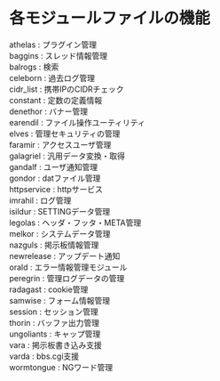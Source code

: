 # 各モジュールファイルの機能  
  
athelas     : プラグイン管理  
baggins     : スレッド情報管理  
balrogs     : 検索  
celeborn    : 過去ログ管理  
cidr_list   : 携帯IPのCIDRチェック  
constant    : 定数の定義情報  
denethor    : バナー管理  
earendil    : ファイル操作ユーティリティ  
elves       : 管理セキュリティの管理  
faramir     : アクセスユーザ管理  
galagriel   : 汎用データ変換・取得  
gandalf     : ユーザ通知管理  
gondor      : datファイル管理  
httpservice : httpサービス  
imrahil     : ログ管理  
isildur     : SETTINGデータ管理  
legolas     : ヘッダ・フッタ・META管理  
melkor      : システムデータ管理  
nazguls     : 掲示板情報管理  
newrelease  : アップデート通知  
orald       : エラー情報管理モジュール  
peregrin    : 管理ログデータの管理  
radagast    : cookie管理  
samwise     : フォーム情報管理  
session     : セッション管理  
thorin      : バッファ出力管理  
ungoliants  : キャップ管理  
vara        : 掲示板書き込み支援  
varda       : bbs.cgi支援  
wormtongue  : NGワード管理  
